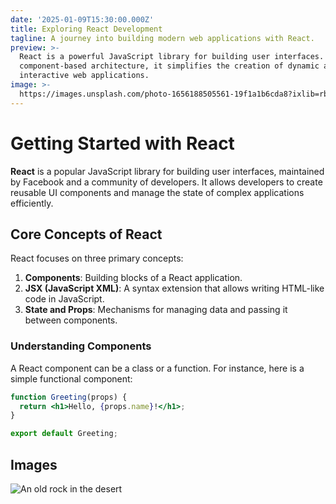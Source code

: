 ```yaml
---
date: '2025-01-09T15:30:00.000Z'
title: Exploring React Development
tagline: A journey into building modern web applications with React.
preview: >-
  React is a powerful JavaScript library for building user interfaces. With its
  component-based architecture, it simplifies the creation of dynamic and
  interactive web applications.
image: >-
  https://images.unsplash.com/photo-1656188505561-19f1a1b6cda8?ixlib=rb-1.2.1&ixid=MnwxMjA3fDB8MHxwaG90by1wYWdlfHx8fGVufDB8fHx8&auto=format&fit=crop&w=1632&q=80
---
```


# Getting Started with React

**React** is a popular JavaScript library for building user interfaces, maintained by Facebook and a community of developers. It allows developers to create reusable UI components and manage the state of complex applications efficiently.

## Core Concepts of React

React focuses on three primary concepts:

1. **Components**: Building blocks of a React application.
2. **JSX (JavaScript XML)**: A syntax extension that allows writing HTML-like code in JavaScript.
3. **State and Props**: Mechanisms for managing data and passing it between components.

### Understanding Components

A React component can be a class or a function. For instance, here is a simple functional component:

```jsx
function Greeting(props) {
  return <h1>Hello, {props.name}!</h1>;
}

export default Greeting;
```
## Images

![An old rock in the desert](https://images.unsplash.com/photo-1654475677192-2d869348bb4c?ixlib=rb-1.2.1&ixid=MnwxMjA3fDB8MHxwaG90by1wYWdlfHx8fGVufDB8fHx8&auto=format&fit=crop&w=1170&q=80)
